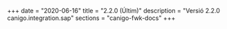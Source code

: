 +++
date        = "2020-06-16"
title       = "2.2.0 (Últim)"
description = "Versió 2.2.0 canigo.integration.sap"
sections    = "canigo-fwk-docs"
+++

